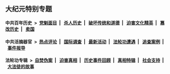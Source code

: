 ## 大纪元特别专题

#### 中共百年历史 &nbsp;>&nbsp; [党魁面目](indexes/nf1176107/README.md?06280430) &nbsp;| &nbsp; [杀人历史](indexes/nf1176106/README.md?06280430) &nbsp;| &nbsp; [破坏传统和道德](indexes/nf1176106/README.md?06280430) &nbsp;| &nbsp; [迫害文化精英](indexes/nf1176111/README.md?06280430) &nbsp;| &nbsp; [篡改历史](indexes/nf1176115/README.md?06280430) &nbsp;| &nbsp; [卖国](indexes/nf1176117/README.md?06280430) 

#### 中共活摘器官 &nbsp;>&nbsp; [热点评论](indexes/nf5879/README.md?06280430) &nbsp;| &nbsp; [国际调查](indexes/nf5947/README.md?06280430) &nbsp;| &nbsp; [最新活动](indexes/nf5883/README.md?06280430) &nbsp;| &nbsp; [法轮功遭遇](indexes/nf5881/README.md?06280430) &nbsp;| &nbsp; [追查案例](indexes/nf5880/README.md?06280430) &nbsp;| &nbsp; [事件报导](indexes/nf5877/README.md?06280430) 

#### 法轮功专辑 &nbsp;>&nbsp; [自焚伪案](indexes/nf5562/README.md?06280430) &nbsp;| &nbsp; [迫害真相](indexes/nf4379/README.md?06280430) &nbsp;| &nbsp; [历史事件回顾](indexes/nf5793/README.md?06280430) &nbsp;| &nbsp; [真相特辑](indexes/nf4389/README.md?06280430) &nbsp;| &nbsp; [社会支持](indexes/nf4386/README.md?06280430) &nbsp;| &nbsp; [大法徒的故事](indexes/nf1147481/README.md?06280430) 
